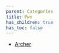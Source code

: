 ```yaml
---
parent: Categories
title: Pwn
has_children: true
has_toc: false
---
```


* [Archer](Archer.md)